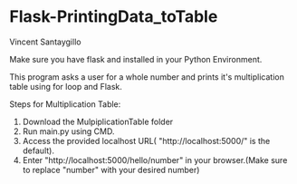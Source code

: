 # Flask-PrintingData_toTable
Vincent Santaygillo

Make sure you have flask and installed in your Python Environment.

This program asks a user for a whole number and prints it's multiplication table using for loop and Flask.

Steps for Multiplication Table:

1. Download the MulpiplicationTable folder
2. Run main.py using CMD.
3. Access the provided localhost URL( "http://localhost:5000/" is the default).
4. Enter "http://localhost:5000/hello/number" in your browser.(Make sure to replace "number" with your desired number)
